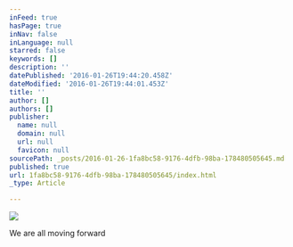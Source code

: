 ```yaml
---
inFeed: true
hasPage: true
inNav: false
inLanguage: null
starred: false
keywords: []
description: ''
datePublished: '2016-01-26T19:44:20.458Z'
dateModified: '2016-01-26T19:44:01.453Z'
title: ''
author: []
authors: []
publisher:
  name: null
  domain: null
  url: null
  favicon: null
sourcePath: _posts/2016-01-26-1fa8bc58-9176-4dfb-98ba-178480505645.md
published: true
url: 1fa8bc58-9176-4dfb-98ba-178480505645/index.html
_type: Article

---
```

![](https://the-grid-user-content.s3-us-west-2.amazonaws.com/cd25049b-9f1a-4134-b8f5-abfb13ddae18.jpg)

We are all moving forward